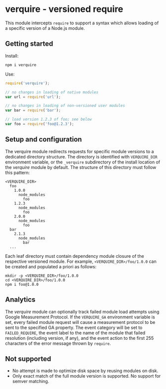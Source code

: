 verquire - versioned require
===

This module intercepts `require` to support a syntax which allows loading of a specific version of a Node.js module. 

## Getting started

Install: 

```
npm i verquire
```

Use: 

```javascript
require('verquire');

// no changes in loading of native modules
var url = require('url'); 

// no changes in loading of non-versioned user modules
var bar = require('bar'); 

// load version 1.2.3 of foo; see below
var foo = require('foo@1.2.3'); 
```

## Setup and configuration

The verquire module redirects requests for specific module versions to a dedicated directory structure. The directory is identified with `VERQUIRE_DIR` environment variable, or the `_verquire` subdirectory of the install location of the *verquire* module by default. The structure of this directory must follow this pattern:

```
<VERQUIRE_DIR>
  foo
    1.0.0
      node_modules
        foo
    1.2.3
      node_modules
        foo
    2.0.0
      node_modules
        foo
  bar
    2.1.3
      node_modules
        bar
  ...
```

Each leaf directory must contain dependency module closure of the respective versioned module. For example, `<VERQUIRE_DIR>/foo/1.0.0` can be created and populated a priori as follows:

```
mkdir -p <VERQUIRE_DIR>/foo/1.0.0
cd <VERQUIRE_DIR>/foo/1.0.0
npm i foo@1.0.0
```

## Analytics

The *verquire* module can optionally track failed module load attempts using Google Measurement Protocol. If the `VERQUIRE_GA` environment variable is set, every failed module request will cause a measurement protocol to be sent to the specified GA property. The event category will be set to `FAILED_REQUIRE`, the event label to the name of the module that failed resolution (including version, if any), and the event action to the first 255 characters of the error message thrown by `require`. 

## Not supported

* No attempt is made to optimize disk space by reusing modules on disk.
* Only exact match of the full module version is supported. No support for semver matching.
